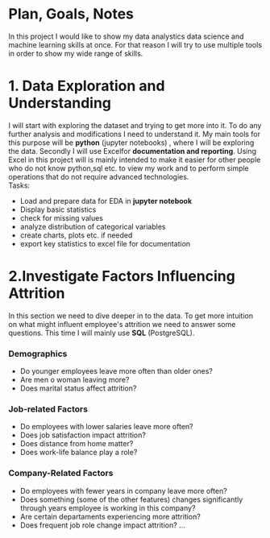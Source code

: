 # Plan, Goals, Notes
In this project I would like to show my data analystics data science and machine learning skills at once. For that reason I will try to use multiple tools in order to show my wide range of skills.

# 1. Data Exploration and Understanding
I will start with exploring the dataset and trying to get more into it. To do any further analysis and modifications I need to understand it. My main tools for this purpose will be **python** (jupyter notebooks) , where I will be exploring the data. Secondly I will use Excelfor **documentation and reporting**. Using Excel in this project will is mainly intended to make it easier for other people who do not know python,sql etc. to view my work and to perform simple operations that do not require advanced technologies.    
Tasks:
* Load and prepare data for EDA in **jupyter notebook**
* Display basic statistics
* check for missing values
* analyze distribution of categorical variables
* create charts, plots etc. if needed
* export key statistics to excel file for documentation

# 2.Investigate Factors Influencing Attrition
In this section we need to dive deeper in to the data. To get more intuition on what might influent employee's attrition we need to answer some questions. This time I will mainly use **SQL** (PostgreSQL).
###  Demographics
* Do younger employees leave more often than older ones?
* Are men o woman leaving more?
* Does marital status affect attrition?
### Job-related Factors
* Do employees with lower salaries leave more often?
* Does job satisfaction impact attrition?
* Does distance from home matter?
* Does work-life balance play a role?
### Company-Related Factors
* Do employees with fewer years in company leave more often?
* Does something (some of the other features) changes significantly through years employee is working in this company? 
* Are certain departaments experiencing more attrition?
* Does frequent job role change impact attrition?
  ...
